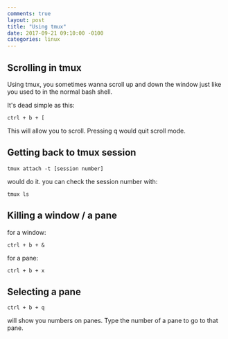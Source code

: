 ```yaml
---
comments: true
layout: post
title: "Using tmux"
date: 2017-09-21 09:10:00 -0100
categories: linux
---
```

## Scrolling in tmux
Using tmux, you sometimes wanna scroll up and down the window just like you used to in the normal bash shell.

It's dead simple as this:
```
ctrl + b + [
```
This will allow you to scroll.
Pressing q would quit scroll mode.
## Getting back to tmux session
```
tmux attach -t [session number]
```
would do it. you can check the session number with:
```
tmux ls
```
## Killing a window / a pane
for a window:
```
ctrl + b + &
```
for a pane:
```
ctrl + b + x
```

## Selecting a pane
```
ctrl + b + q 
```
will show you numbers on panes. Type the number of a pane to go to that pane.

